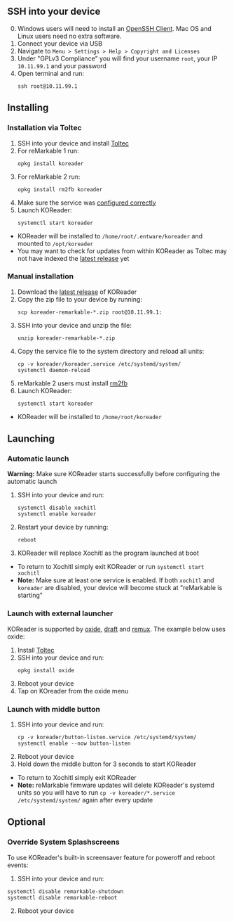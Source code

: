## SSH into your device

0. Windows users will need to install an [OpenSSH Client](https://docs.microsoft.com/en-us/windows-server/administration/openssh/openssh_install_firstuse#installing-openssh-from-the-settings-ui-on-windows-server-2019-or-windows-10-1809). Mac OS and Linux users need no extra software.
1. Connect your device via USB
2. Navigate to `Menu > Settings > Help > Copyright and Licenses`
3. Under "GPLv3 Compliance" you will find your username `root`, your IP `10.11.99.1` and your password
4. Open terminal and run:
    ```
    ssh root@10.11.99.1
    ```

## Installing

### Installation via Toltec
1. SSH into your device and install [Toltec](https://github.com/toltec-dev/toltec#install-it)
2. For reMarkable 1 run: 
    ```
    opkg install koreader
    ```
3. For reMarkable 2 run:
    ```
    opkg install rm2fb koreader
    ```
4. Make sure the service was [configured correctly](https://github.com/koreader/koreader/issues/7494#issuecomment-812888641)
5. Launch KOReader:
    ```
    systemctl start koreader
    ```
- KOReader will be installed to `/home/root/.entware/koreader` and mounted to `/opt/koreader`
- You may want to check for updates from within KOReader as Toltec may not have indexed the [latest release](https://github.com/koreader/koreader/releases) yet

### Manual installation
1. Download the [latest release](https://github.com/koreader/koreader/releases) of KOReader
2. Copy the zip file to your device by running:
   ```
   scp koreader-remarkable-*.zip root@10.11.99.1:
   ```
3. SSH into your device and unzip the file:
   ```
   unzip koreader-remarkable-*.zip
   ```
4. Copy the service file to the system directory and reload all units:
   ```
   cp -v koreader/koreader.service /etc/systemd/system/
   systemctl daemon-reload
   ```
5. reMarkable 2 users must install [rm2fb](https://github.com/ddvk/remarkable2-framebuffer)
6. Launch KOReader:
    ```
    systemctl start koreader
    ```
- KOReader will be installed to `/home/root/koreader`

## Launching

### Automatic launch
**Warning:** Make sure KOReader starts successfully before configuring the automatic launch
1. SSH into your device and run:
   ```
   systemctl disable xochitl
   systemctl enable koreader
   ```
2. Restart your device by running:
    ```
    reboot
    ```
3. KOReader will replace Xochitl as the program launched at boot
- To return to Xochitl simply exit KOReader or run `systemctl start xochitl`
- **Note:** Make sure at least one service is enabled. If both `xochitl` and `koreader` are disabled, your device will become stuck at "reMarkable is starting"

### Launch with external launcher
KOReader is supported by [oxide](https://github.com/Eeems/oxide), [draft](https://github.com/dixonary/draft-reMarkable) and [remux](https://github.com/rmkit-dev/rmkit/tree/master/src/remux). The example below uses oxide:
1. Install [Toltec](https://github.com/toltec-dev/toltec#install-it)
2. SSH into your device and run:
    ```
    opkg install oxide
    ```
3. Reboot your device
4. Tap on KOreader from the oxide menu

### Launch with middle button
1. SSH into your device and run:
   ```
   cp -v koreader/button-listen.service /etc/systemd/system/
   systemctl enable --now button-listen
   ```
2. Reboot your device
3. Hold down the middle button for 3 seconds to start KOReader
- To return to Xochitl simply exit KOReader
- **Note:** reMarkable firmware updates will delete KOReader's systemd units so you will have to run `cp -v koreader/*.service /etc/systemd/system/` again after every update

## Optional

### Override System Splashscreens

To use KOReader's built-in screensaver feature for poweroff and reboot events:

1. SSH into your device and run:
```
systemctl disable remarkable-shutdown
systemctl disable remarkable-reboot
```
2. Reboot your device